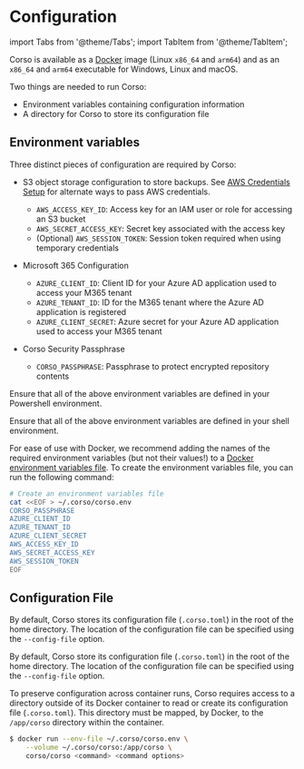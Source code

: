 # Configuration

import Tabs from '@theme/Tabs';
import TabItem from '@theme/TabItem';

Corso is available as a [Docker](https://docs.docker.com/engine/install/) image (Linux `x86_64` and `arm64`) and
as an `x86_64` and `arm64` executable for Windows, Linux and macOS.

Two things are needed to run Corso:

* Environment variables containing configuration information
* A directory for Corso to store its configuration file

## Environment variables

Three distinct pieces of configuration are required by Corso:

* S3 object storage configuration to store backups. See [AWS Credentials Setup](/setup/repos##s3-creds-setup) for
alternate ways to pass AWS credentials.
  * `AWS_ACCESS_KEY_ID`: Access key for an IAM user or role for accessing an S3 bucket
  * `AWS_SECRET_ACCESS_KEY`: Secret key associated with the access key
  * (Optional) `AWS_SESSION_TOKEN`: Session token required when using temporary credentials

* Microsoft 365 Configuration
  * `AZURE_CLIENT_ID`: Client ID for your Azure AD application used to access your M365 tenant
  * `AZURE_TENANT_ID`: ID for the M365 tenant where the Azure AD application is registered
  * `AZURE_CLIENT_SECRET`: Azure secret for your Azure AD application used to access your M365 tenant

* Corso Security Passphrase
  * `CORSO_PASSPHRASE`: Passphrase to protect encrypted repository contents

<Tabs groupId="os">
<TabItem value="win" label="Powershell">

Ensure that all of the above environment variables are defined in your Powershell environment.

</TabItem>
<TabItem value="unix" label="Linux/macOS">

Ensure that all of the above environment variables are defined in your shell environment.

</TabItem>
<TabItem value="docker" label="Docker">

For ease of use with Docker, we recommend adding the names of the required environment variables (but not their
values!) to a [Docker environment variables file](https://docs.docker.com/engine/reference/commandline/run/#set-environment-variables--e---env---env-file).
To create the environment variables file, you can run the following command:

  ```bash
  # Create an environment variables file
  cat <<EOF > ~/.corso/corso.env
  CORSO_PASSPHRASE
  AZURE_CLIENT_ID
  AZURE_TENANT_ID
  AZURE_CLIENT_SECRET
  AWS_ACCESS_KEY_ID
  AWS_SECRET_ACCESS_KEY
  AWS_SESSION_TOKEN
  EOF
  ```

</TabItem>
</Tabs>

## Configuration File

<Tabs groupId="os">
<TabItem value="win" label="Powershell">

By default, Corso stores its configuration file (`.corso.toml`) in the root of the home directory.
The location of the configuration file can be specified using the `--config-file` option.

</TabItem>
<TabItem value="unix" label="Linux/macOS">

By default, Corso store its configuration file (`.corso.toml`) in the root of the home directory.
The location of the configuration file can be specified using the `--config-file` option.

</TabItem>
<TabItem value="docker" label="Docker">

To preserve configuration across container runs, Corso requires access to a directory outside of its Docker container
to read or create its configuration file (`.corso.toml`). This directory must be mapped, by Docker, to the `/app/corso`
directory within the container.

```bash
$ docker run --env-file ~/.corso/corso.env \
    --volume ~/.corso/corso:/app/corso \
    corso/corso <command> <command options>
```

</TabItem>
</Tabs>

